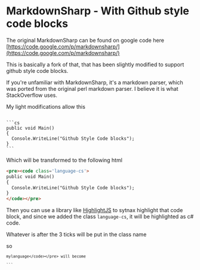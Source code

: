 MarkdownSharp - With Github style code blocks
=========================================

The original MarkdownSharp can be found on google code here [https://code.google.com/p/markdownsharp/](https://code.google.com/p/markdownsharp/)


This is basically a fork of that, that has been slightly modified to support github style code blocks.

If you're unfamiliar with MarkdownSharp, it's a markdown parser, which was ported from the original perl markdown parser.  I believe it is what StackOverflow uses.

My light modifications allow this

<pre lang="no-highlight"><code>
```cs
public void Main()
{
  Console.WriteLine("Github Style Code blocks");
}
```
</code></pre>

Which will be transformed to the following html

```html
<pre><code class='language-cs'>
public void Main()
{
  Console.WriteLine("Github Style Code blocks");
}
</code></pre>
```

Then you can use a library like [HighlightJS](http://highlightjs.org/) to sytnax highlight that code block, and since we added the class ``language-cs``, it will be highlighted as c# code.

Whatever is after the 3 ticks will be put in the class name

so <pre lang="no-highlight"><code>```mylanguage</code></pre> will become ```<pre><code class='language-mylanguage'>```


